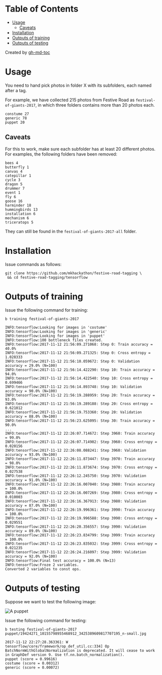 Table of Contents
=================

* [Usage](#usage)
  * [Caveats](#caveats)
* [Installation](#installation)
* [Outputs of training](#outputs-of-training)
* [Outputs of testing](#outputs-of-testing)

Created by [gh-md-toc](https://github.com/ekalinin/github-markdown-toc.go)

# Usage
You need to hand pick photos in folder X with its subfolders, each named after a tag. 

For example, we have collected 215 photos from Festive Road as `festival-of-giants-2017`,
in which three folders contains more than 20 photos each.

```
constume 27
generic 78
puppet 20
```

## Caveats
For this to work, make sure each subfolder has at least 20 different photos.
For examples, the following folders have been removed:
```
bees 4
butterfly 1
canvas 4
catepillar 1
cycle 3
dragon 5
drummer 7
event 1
fly 6
goose 16
harminder 18
hummingbirds 13
installation 6
mechanism 6
triceratops 5
```
They can still be found in the `festival-of-giants-2017-all` folder.

# Installation

Issue commands as follows: 
```
git clone https://github.com/mkhackathon/festive-road-tagging \
 && cd festive-road-tagging/tensorflow
```

# Outputs of training

Issue the following command for training:
```
b training festival-of-giants-2017
```

```
INFO:tensorflow:Looking for images in 'costume'
INFO:tensorflow:Looking for images in 'generic'
INFO:tensorflow:Looking for images in 'puppet'
INFO:tensorflow:100 bottleneck files created.
INFO:tensorflow:2017-11-12 21:56:09.271068: Step 0: Train accuracy = 40.0%
INFO:tensorflow:2017-11-12 21:56:09.271325: Step 0: Cross entropy = 1.028333
INFO:tensorflow:2017-11-12 21:56:10.059672: Step 0: Validation accuracy = 29.0% (N=100)
INFO:tensorflow:2017-11-12 21:56:14.422290: Step 10: Train accuracy = 94.0%
INFO:tensorflow:2017-11-12 21:56:14.422540: Step 10: Cross entropy = 0.699466
INFO:tensorflow:2017-11-12 21:56:14.893748: Step 10: Validation accuracy = 90.0% (N=100)
INFO:tensorflow:2017-11-12 21:56:19.288959: Step 20: Train accuracy = 93.0%
INFO:tensorflow:2017-11-12 21:56:19.289188: Step 20: Cross entropy = 0.621012
INFO:tensorflow:2017-11-12 21:56:19.753360: Step 20: Validation accuracy = 88.0% (N=100)
INFO:tensorflow:2017-11-12 21:56:23.625095: Step 30: Train accuracy = 90.0%
...
INFO:tensorflow:2017-11-12 22:26:07.714672: Step 3960: Train accuracy = 99.0%
INFO:tensorflow:2017-11-12 22:26:07.714902: Step 3960: Cross entropy = 0.020156
INFO:tensorflow:2017-11-12 22:26:08.088241: Step 3960: Validation accuracy = 93.0% (N=100)
INFO:tensorflow:2017-11-12 22:26:11.873447: Step 3970: Train accuracy = 98.0%
INFO:tensorflow:2017-11-12 22:26:11.873674: Step 3970: Cross entropy = 0.027538
INFO:tensorflow:2017-11-12 22:26:12.245750: Step 3970: Validation accuracy = 91.0% (N=100)
INFO:tensorflow:2017-11-12 22:26:16.007040: Step 3980: Train accuracy = 100.0%
INFO:tensorflow:2017-11-12 22:26:16.007269: Step 3980: Cross entropy = 0.010003
INFO:tensorflow:2017-11-12 22:26:16.367913: Step 3980: Validation accuracy = 87.0% (N=100)
INFO:tensorflow:2017-11-12 22:26:19.996361: Step 3990: Train accuracy = 100.0%
INFO:tensorflow:2017-11-12 22:26:19.996588: Step 3990: Cross entropy = 0.029551
INFO:tensorflow:2017-11-12 22:26:20.356557: Step 3990: Validation accuracy = 89.0% (N=100)
INFO:tensorflow:2017-11-12 22:26:23.834799: Step 3999: Train accuracy = 100.0%
INFO:tensorflow:2017-11-12 22:26:23.835032: Step 3999: Cross entropy = 0.021235
INFO:tensorflow:2017-11-12 22:26:24.216097: Step 3999: Validation accuracy = 92.0% (N=100)
INFO:tensorflow:Final test accuracy = 100.0% (N=13)
INFO:tensorflow:Froze 2 variables.
Converted 2 variables to const ops.
```

# Outputs of testing

Suppose we want to test the following image:

![A puppet](https://scripts.njae.me.uk/festive-road-pictures/small/2017/festival-of-giants-2017/19424271_10155798955468912_3425389609817707195_n-small.jpg)

Issue the following command for testing:
```
b testing festival-of-giants-2017 puppet/19424271_10155798955468912_3425389609817707195_n-small.jpg
```

```
2017-11-12 22:27:28.363361: W tensorflow/core/framework/op_def_util.cc:334] Op BatchNormWithGlobalNormalization is deprecated. It will cease to work in GraphDef version 9. Use tf.nn.batch_normalization().
puppet (score = 0.99616)
costume (score = 0.00312)
generic (score = 0.00072)
```
